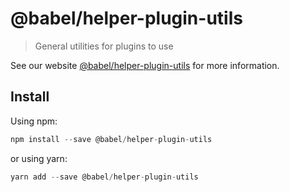 # @babel/helper-plugin-utils

> General utilities for plugins to use

See our website [@babel/helper-plugin-utils](https://new.babeljs.io/docs/en/next/babel-helper-plugin-utils.html) for more information.

## Install

Using npm:

```js
npm install --save @babel/helper-plugin-utils
```

or using yarn:

```js
yarn add --save @babel/helper-plugin-utils
```
